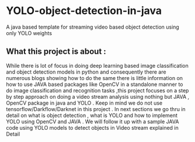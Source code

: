 # YOLO-object-detection-in-java
A java based template for streaming video based object detection using only YOLO weights
  
 ## What this project is about :

While there is lot of focus in doing deep learning based image classification and object detection models in python and consequently there are numerous blogs showing how to do the same there is little information on how to use JAVA based packages like OpenCV in a standalone manner to do image classification and recognition tasks ,this project focuses on a step by step approach on doing a video stream analysis using nothing but JAVA , OpenCV package in java and YOLO . Keep in mind we do not use tensorflow/Darkflow/Darknet  in this project . In next sections  we go thru in detail on what is object detection , what is YOLO and how to implement YOLO using OpenCV and JAVA . We will follow it up with a sample JAVA code using YOLO models to detect objects in Video stream explained in Detail  

